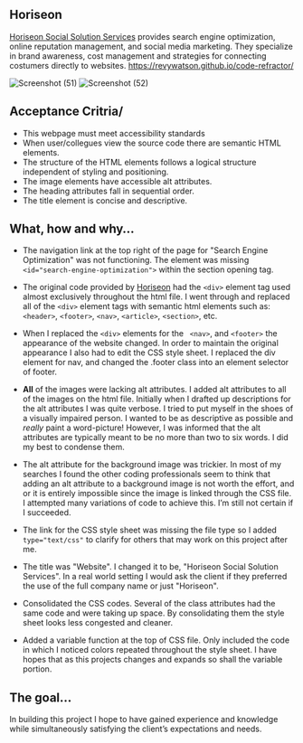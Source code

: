 ## Horiseon

[Horiseon Social Solution Services](https://revywatson.github.io/code-refractor/) provides search engine optimization, online reputation management, and social media marketing. They specialize in brand awareness, cost management and strategies for connecting costumers directly to websites.
https://revywatson.github.io/code-refractor/

![Screenshot (51)](https://user-images.githubusercontent.com/76264693/111364410-8ff6c600-8667-11eb-9583-3e800bff14db.png)
![Screenshot (52)](https://user-images.githubusercontent.com/76264693/111364417-92f1b680-8667-11eb-9897-02ce1abcd4e9.png)

## Acceptance Critria/
* This webpage must meet accessibility standards
* When user/collegues view the source code there are semantic HTML elements.
* The structure of the HTML elements follows a logical structure independent of styling and positioning.
* The image elements have accessible alt attributes.
* The heading attributes fall in sequential order.
* The title element is concise and descriptive.

## What, how and why…

* The navigation link at the top right of the page for "Search Engine Optimization" was not functioning. The element was missing `<id="search-engine-optimization">` within the section opening tag.

* The original code provided by [Horiseon](https://revywatson.github.io/code-refractor/
) had the `<div>` element tag used almost exclusively throughout the html file. I went through and replaced all of the `<div>` element tags with semantic html elements such as: `<header>`, `<footer>`, `<nav>`, `<article>`, `<section>`, etc.

* When I replaced the `<div>` elements for the ` <nav>`, and `<footer>` the appearance of the website changed. In order to maintain the original appearance I also had to edit the CSS style sheet. I replaced the div element for nav, and changed the .footer class into an element selector of footer. 

* **All** of the images were lacking alt attributes. I added alt attributes to all of the images on the html file. Initially when I drafted up descriptions for the alt attributes I was quite verbose. I tried to put myself in the shoes of a visually impaired person. I wanted to be as descriptive as possible and _really_ paint a word-picture! However, I was informed that the alt attributes are typically meant to be no more than two to six words. I did my best to condense them.

* The alt attribute for the background image was trickier. In most of my searches I found the other coding professionals seem to think that adding an alt attribute to a background image is not worth the effort, and or it is entirely impossible since the image is linked through the CSS file. I attempted many variations of code to achieve this. I’m still not certain if I succeeded.

* The link for the CSS style sheet was missing the file type so I added `type="text/css"` to clarify for others that may work on this project after me.

* The title was "Website". I changed it to be, "Horiseon Social Solution Services". In a real world setting I would ask the client if they preferred the use of the full company name or just "Horiseon".

* Consolidated the CSS codes. Several of the class attributes had the same code and were taking up space. By consolidating them the style sheet looks less congested and cleaner.

* Added a variable function at the top of CSS file. Only included the code in which I noticed colors repeated throughout the style sheet. I have hopes that as this projects changes and expands so shall the variable portion.


## The goal…

In building this project I hope to have gained experience and knowledge while simultaneously satisfying the client’s expectations and needs.
